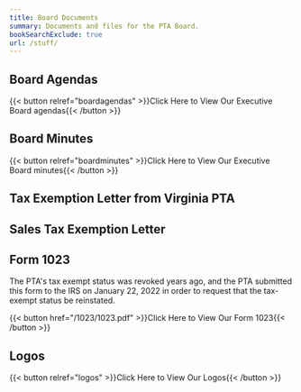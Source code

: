 ```yaml
---
title: Board Documents
summary: Documents and files for the PTA Board.
bookSearchExclude: true
url: /stuff/
---
```


## Board Agendas

{{< button relref="boardagendas" >}}Click Here to View Our Executive Board agendas{{< /button >}}

## Board Minutes

{{< button relref="boardminutes" >}}Click Here to View Our Executive Board minutes{{< /button >}}

## Tax Exemption Letter from Virginia PTA

## Sales Tax Exemption Letter

## Form 1023

The PTA's tax exempt status was revoked years ago, and the PTA submitted this form to the IRS on January 22, 2022 in order to request that the tax-exempt status be reinstated.

{{< button href="/1023/1023.pdf" >}}Click Here to View Our Form 1023{{< /button >}}

## Logos

{{< button relref="logos" >}}Click Here to View Our Logos{{< /button >}}
